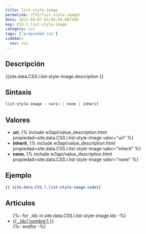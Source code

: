 ```yaml
---
title: list-style-image
permalink: /CSS/list-style-image/
date: 2021-03-07 03:05:59.007340
key: CSS.l.list-style-image
category: css
tags: ['propiedad css']
sidebar: 
  nav: css
---
```


## Descripción
{{site.data.CSS.l.list-style-image.description }}

## Sintaxis
~~~css
list-style-image : <uri> | none | inherit
~~~

## Valores
* **uri**,  {% include w3api/value_description.html propiedad=site.data.CSS.l.list-style-image valor="uri" %}
* **inherit**,  {% include w3api/value_description.html propiedad=site.data.CSS.l.list-style-image valor="inherit" %}
* **none**,  {% include w3api/value_description.html propiedad=site.data.CSS.l.list-style-image valor="none" %}

## Ejemplo
~~~css
{{ site.data.CSS.l.list-style-image.code}}
~~~

## Artículos
<ul>
{%- for _ldc in site.data.CSS.l.list-style-image.ldc -%}
   <li>
       <a href="{{_ldc['url'] }}">{{ _ldc['nombre'] }}</a>
   </li>
{%- endfor -%}
</ul>
